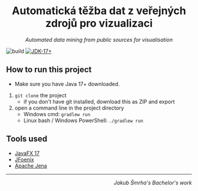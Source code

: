 <div style="text-align: center;">
<h1>Automatická těžba dat z veřejných zdrojů pro vizualizaci</h1>
<i>Automated data mining from public sources for visualisation</i>
</div>

![build](https://github.com/Doomshade/DataMining/actions/workflows/gradle.yml/badge.svg)
[![JDK-17+](https://upload.wikimedia.org/wikipedia/commons/b/bd/Blue_JDK_17%2B_Shield_Badge.svg)](https://adoptium.net)

## How to run this project

- Make sure you have Java 17+ downloaded.

1. `git clone` the project
    - if you don't have git installed, download this as ZIP and export
2. open a command line in the project directory
    - Windows cmd: `gradlew run`
    - Linux bash / Windows PowerShell: `./gradlew run`

## Tools used

- [JavaFX 17](https://openjfx.io/)
- [JFoenix](https://github.com/sshahine/JFoenix)
- [Apache Jena](https://jena.apache.org/)

---
<div style="text-align: right;"><i>Jakub Šmrha's Bachelor's work</i></div>
